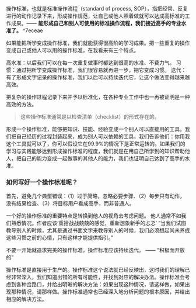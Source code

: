 操作标准，也就是标准操作流程（standard of process, SOP），指把经常、反复进行的动作记录下来，形成操作规范，让自己或他人照着做就可以达成高标准的工作成果。—— **能形成自己和别人可使用的标准操作流程，我们接近高手的专业水准了。** ^7eceae


如果能把所学变成操作标准，我们就能获得很高阶的学习成果。把一些重复的操作变成自己或他人可以用的操作标准，在我看来有三个特点。

高水准：以后我们可以在每一次重复做事时都达到很高的水准、不费力气。
习惯：通过把所学变成操作标准，我们很容易就再进一步，把它变成习惯。
迭代：有了形成文字记录的操作标准，我们以后可以持续迭代它，让这个做法变得越来越高效。


把复杂的操作过程记录下来并予以标准化，在各种专业工作中也一再被证明是一种高效的方法。

> 这些操作标准通常是以检查清单（checklist）的形式存在的。

形成一个操作标准，能够把知识、技能、经验变成一个别人可以直接用的工具。我们把自己经历的过程封装起来，成为别人可以依赖的工具，我们告诉他们：你用我这个工具就可以了，你可以假设它在99.9%的情况下是正常运转的。如果我们的学习与实践能够达到形成操作标准的程度，我们就是在用自己所学到的知识帮助他人，把自己的能力变成一起做事的其他人的能力，我们也证明自己达到了高手的水准。

### 如何写好一个操作标准呢？

首先，避免几个典型错误：（1）过于简略，忽略必要步骤、（2）每步只有动作，没有结果检查、（3）将目标用户看成高手，而非普通人。

一个好的操作标准的重要特点是转换到他人的视角去考虑问题。
他人通常不如我们熟悉情况。作者应该‘重拾战战兢兢的感觉，重新想象新手的忐忑’
“当我们试图教导别人的时候，尤其是通过书面文字来教导别人的时候，我们必须想起尚未养成这些习惯之前的心情，只有这样才能提供指引。”

不要一开始就追求完美的操作标准，操作标准应该持续迭代。 —— “积极而开放的”

操作标准是直接用于生产的。操作标准这个说法就已经反映出，这时我们的理解已经非常深入，我们知道出错的所有可能性，并找到对应的解决办法。操作标准会考虑到各种岔路口，并给出明晰的解决方法：如果出现这种情况，请这样做，如果出现那种情况，请那样做。操作标准通常也已经深入地分析问题的根本原因，并给出相应的解决方法。
